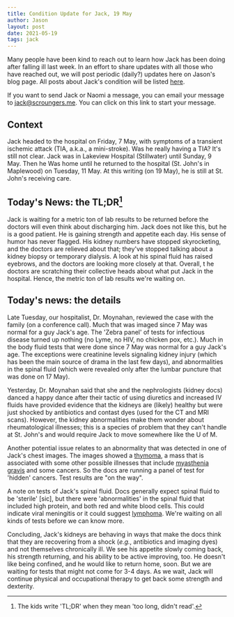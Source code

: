 ```yaml
---
title: Condition Update for Jack, 19 May
author: Jason
layout: post
date: 2021-05-19
tags: jack
---
```


Many people have been kind to reach out to learn how Jack has been doing after falling ill last week.  In an effort to share updates with all those who have reached out, we will post periodic (daily?) updates here on Jason's blog page.  All posts about Jack's condition will be listed [here](http://thecoldfish.com/tag/jack).

If you want to send Jack or Naomi a message, you can email your message to [jack@scroungers.me](mailto:jack@scroungers.me?subject=Thoughts%20for%20Jack&bcc:jandnmiller@usfamily.net).  You can click on this link to start your message.

## Context

Jack headed to the hospital on Friday, 7 May, with symptoms of a transient ischemic attack (TIA, a.k.a., a mini-stroke).  Was he really having a TIA? It's still not clear.  Jack was in Lakeview Hospital (Stillwater) until Sunday, 9 May.  Then he Was home until he returned to the hospital (St. John's in Maplewood) on Tuesday, 11 May.  At this writing (on 19 May), he is still at St. John's receiving care.

## Today's News:  the TL;DR[^footnote]

Jack is waiting for a metric ton of lab results to be returned before the doctors will even think about discharging him.  Jack does not like this, but he is a good patient.  He is gaining strength and appetite each day.  His sense of humor has never flagged.  His kidney numbers have stopped skyrocketing, and the doctors are relieved about that; they've stopped talking about a kidney biopsy or temporary dialysis.  A look at his spinal fluid has raised eyebrows, and the doctors are looking more closely at that.  Overall, t he doctors are scratching their collective heads about what put Jack in the hospital.  Hence, the metric ton of lab results we're waiting on.

## Today's news: the details

Late Tuesday, our hospitalist, Dr. Moynahan, reviewed the case with the family (on a conference call).  Much that was imaged since 7 May was normal for a guy Jack's age.  The 'Zebra panel' of tests for infectious disease turned up nothing (no Lyme, no HIV, no chicken pox, etc.).  Much in the body fluid tests that were done since 7 May was normal for a guy Jack's age.  The exceptions were creatinine levels signaling kidney injury (which has been the main source of drama in the last few days), and abnormalities in the spinal fluid (which were revealed only after the lumbar puncture that was done on 17 May).

Yesterday, Dr. Moynahan said that she and the nephrologists (kidney docs) danced a happy dance after their tactic of using diuretics and increased IV fluids have provided evidence that the kidneys are (likely) healthy but were just shocked by antibiotics and contast dyes (used for the CT and MRI scans).  However, the kidney abnormalities make them wonder about rheumatological illnesses; this is a species of problem that they can't handle at St. John's and would require Jack to move somewhere like the U of M.

Another potential issue relates to an abnormality that was detected in one of Jack's chest images.  The images showed a [thymoma](https://www.dana-farber.org/thymomathymic-malignancies/), a mass that is associated with some other possible illnesses that include [myasthenia gravis](https://www.mayoclinic.org/diseases-conditions/myasthenia-gravis/symptoms-causes/syc-20352036) and some cancers.  So the docs are running a panel of test for 'hidden' cancers.  Test results are "on the way".  

A note on tests of Jack's spinal fluid.  Docs generally expect spinal fluid to be 'sterile' [sic], but there were 'abnormalities' in the spinal fluid that included high protein, and both red and white blood cells.  This could indicate viral meningitis or it could suggest [lymphoma](https://www.mayoclinic.org/diseases-conditions/lymphoma/symptoms-causes/syc-20352638).  We're waiting on all kinds of tests before we can know more.

Concluding, Jack's kidneys are behaving in ways that make the docs think that they are recovering from a shock (_e.g._, antibiotics and imaging dyes) and not themselves chronically ill.  We see his appetite slowly  coming back, his strength returning, and his ability to be active improving, too.  He doesn't like being confined, and he would like to return home, soon.  But we are waiting for tests that might not come for 3-4 days.  As we wait, Jack will continue physical and occupational therapy to get back some strength and dexterity.

[^footnote]: The kids write 'TL;DR' when they mean 'too long, didn't read'.








